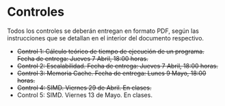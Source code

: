 # Controles

Todos los controles se deberán entregan en formato PDF, según las instrucciones que se detallan en el interior del documento respectivo.

* ~~Control 1: Cálculo teórico de tiempo de ejecución de un programa. Fecha de entrega: Jueves 7 Abril, 18:00 horas.~~
* ~~Control 2: Escalabilidad. Fecha de entrega: Jueves 7 Abril, 18:00 horas.~~
* ~~Control 3: Memoria Cache. Fecha de entrega: Lunes 9 Mayo, 18:00 horas.~~
* ~~Control 4: SIMD. Viernes 29 de Abril. En clases.~~
* Control 5: SIMD. Viernes 13 de Mayo. En clases.

